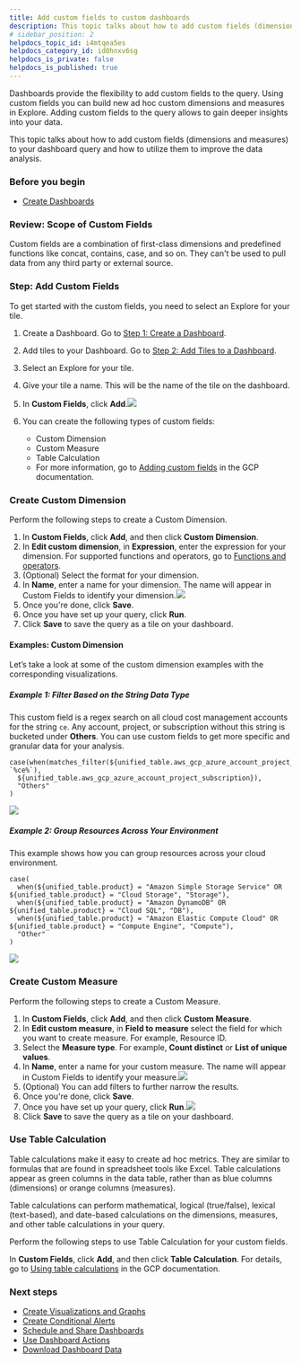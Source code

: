 ```yaml
---
title: Add custom fields to custom dashboards
description: This topic talks about how to add custom fields (dimensions and measures) to your dashboard.
# sidebar_position: 2
helpdocs_topic_id: i4mtqea5es
helpdocs_category_id: id0hnxv6sg
helpdocs_is_private: false
helpdocs_is_published: true
---
```


Dashboards provide the flexibility to add custom fields to the query. Using custom fields you can build new ad hoc custom dimensions and measures in Explore. Adding custom fields to the query allows to gain deeper insights into your data.

This topic talks about how to add custom fields (dimensions and measures) to your dashboard query and how to utilize them to improve the data analysis.

### Before you begin

* [Create Dashboards](create-dashboards.md)

### Review: Scope of Custom Fields

Custom fields are a combination of first-class dimensions and predefined functions like concat, contains, case, and so on. They can't be used to pull data from any third party or external source.

### Step: Add Custom Fields

To get started with the custom fields, you need to select an Explore for your tile.

1. Create a Dashboard. Go to [Step 1: Create a Dashboard](create-dashboards.md#step-1-create-a-dashboard).
2. Add tiles to your Dashboard. Go to [Step 2: Add Tiles to a Dashboard](create-dashboards.md#step-2-add-tiles-to-a-dashboard).
3. Select an Explore for your tile.
4. Give your tile a name. This will be the name of the tile on the dashboard.
5. In **Custom Fields**, click **Add**.![](./static/add-custom-fields-27.png)
6. You can create the following types of custom fields:  

	* Custom Dimension
	* Custom Measure
	* Table Calculation
	* For more information, go to [Adding custom fields](https://cloud.google.com/looker/docs/custom-fields) in the GCP documentation.

### Create Custom Dimension

Perform the following steps to create a Custom Dimension.

1. In **Custom Fields**, click **Add**, and then click **Custom Dimension**.
2. In **Edit custom dimension**, in **Expression**, enter the expression for your dimension. For supported functions and operators, go to [Functions and operators](https://docs.looker.com/exploring-data/creating-looker-expressions/looker-functions-and-operators).
3. (Optional) Select the format for your dimension.
4. In **Name**, enter a name for your dimension. The name will appear in Custom Fields to identify your dimension.![](./static/add-custom-fields-28.png)
5. Once you're done, click **Save**.
6. Once you have set up your query, click **Run**.
7. Click **Save** to save the query as a tile on your dashboard.

#### Examples: Custom Dimension

Let’s take a look at some of the custom dimension examples with the corresponding visualizations.

##### Example 1: Filter Based on the String Data Type

This custom field is a regex search on all cloud cost management accounts for the string `ce`. Any account, project, or subscription without this string is bucketed under **Others**. You can use custom fields to get more specific and granular data for your analysis.


```
case(when(matches_filter(${unified_table.aws_gcp_azure_account_project_subscription}, `%ce%`),   
  ${unified_table.aws_gcp_azure_account_project_subscription}),   
  "Others"  
)
```
![](./static/add-custom-fields-29.png)
##### Example 2: Group Resources Across Your Environment

This example shows how you can group resources across your cloud environment.


```
case(  
  when(${unified_table.product} = "Amazon Simple Storage Service" OR ${unified_table.product} = "Cloud Storage", "Storage"),  
  when(${unified_table.product} = "Amazon DynamoDB" OR ${unified_table.product} = "Cloud SQL", "DB"),  
  when(${unified_table.product} = "Amazon Elastic Compute Cloud" OR ${unified_table.product} = "Compute Engine", "Compute"),  
  "Other"  
)
```
![](./static/add-custom-fields-30.png)
### Create Custom Measure

Perform the following steps to create a Custom Measure.

1. In **Custom Fields**, click **Add**, and then click **Custom Measure**.
2. In **Edit custom measure**, in **Field to measure** select the field for which you want to create measure. For example, Resource ID.
3. Select the **Measure type**. For example, **Count distinct** or **List of unique values**.
4. In **Name**, enter a name for your custom measure. The name will appear in Custom Fields to identify your measure.![](./static/add-custom-fields-31.png)
5. (Optional) You can add filters to further narrow the results.
6. Once you're done, click **Save**.
7. Once you have set up your query, click **Run**.![](./static/add-custom-fields-32.png)
8. Click **Save** to save the query as a tile on your dashboard.

### Use Table Calculation

Table calculations make it easy to create ad hoc metrics. They are similar to formulas that are found in spreadsheet tools like Excel. Table calculations appear as green columns in the data table, rather than as blue columns (dimensions) or orange columns (measures).

Table calculations can perform mathematical, logical (true/false), lexical (text-based), and date-based calculations on the dimensions, measures, and other table calculations in your query.

Perform the following steps to use Table Calculation for your custom fields.

In **Custom Fields**, click **Add**, and then click **Table Calculation**. For details, go to [Using table calculations](https://cloud.google.com/looker/docs/table-calculations) in the GCP documentation.

### Next steps

* [Create Visualizations and Graphs](create-visualizations-and-graphs.md)
* [Create Conditional Alerts](create-conditional-alerts.md)
* [Schedule and Share Dashboards](share-dashboards.md)
* [Use Dashboard Actions](use-dashboard-actions.md)
* [Download Dashboard Data](download-dashboard-data.md)

